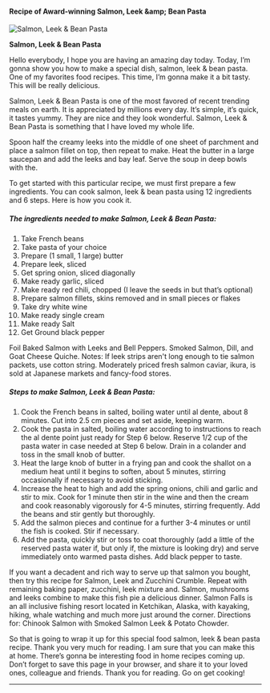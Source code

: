             

#### Recipe of Award-winning Salmon, Leek &amp;amp; Bean Pasta

![Salmon, Leek &amp; Bean Pasta](https://img-global.cpcdn.com/recipes/4799fc5e517c6e1f/751x532cq70/salmon-leek-bean-pasta-recipe-main-photo.jpg)

**Salmon, Leek &amp; Bean Pasta**

Hello everybody, I hope you are having an amazing day today. Today, I’m gonna show you how to make a special dish, salmon, leek & bean pasta. One of my favorites food recipes. This time, I’m gonna make it a bit tasty. This will be really delicious.

Salmon, Leek & Bean Pasta is one of the most favored of recent trending meals on earth. It is appreciated by millions every day. It’s simple, it’s quick, it tastes yummy. They are nice and they look wonderful. Salmon, Leek & Bean Pasta is something that I have loved my whole life.

Spoon half the creamy leeks into the middle of one sheet of parchment and place a salmon fillet on top, then repeat to make. Heat the butter in a large saucepan and add the leeks and bay leaf. Serve the soup in deep bowls with the.

To get started with this particular recipe, we must first prepare a few ingredients. You can cook salmon, leek & bean pasta using 12 ingredients and 6 steps. Here is how you cook it.

##### The ingredients needed to make Salmon, Leek & Bean Pasta:

1.  Take French beans
2.  Take pasta of your choice
3.  Prepare (1 small, 1 large) butter
4.  Prepare leek, sliced
5.  Get spring onion, sliced diagonally
6.  Make ready garlic, sliced
7.  Make ready red chili, chopped (I leave the seeds in but that’s optional)
8.  Prepare salmon fillets, skins removed and in small pieces or flakes
9.  Take dry white wine
10.  Make ready single cream
11.  Make ready Salt
12.  Get Ground black pepper

Foil Baked Salmon with Leeks and Bell Peppers. Smoked Salmon, Dill, and Goat Cheese Quiche. Notes: If leek strips aren't long enough to tie salmon packets, use cotton string. Moderately priced fresh salmon caviar, ikura, is sold at Japanese markets and fancy-food stores.

##### Steps to make Salmon, Leek & Bean Pasta:

1.  Cook the French beans in salted, boiling water until al dente, about 8 minutes. Cut into 2.5 cm pieces and set aside, keeping warm.
2.  Cook the pasta in salted, boiling water according to instructions to reach the al dente point just ready for Step 6 below. Reserve 1/2 cup of the pasta water in case needed at Step 6 below. Drain in a colander and toss in the small knob of butter.
3.  Heat the large knob of butter in a frying pan and cook the shallot on a medium heat until it begins to soften, about 5 minutes, stirring occasionally if necessary to avoid sticking.
4.  Increase the heat to high and add the spring onions, chili and garlic and stir to mix. Cook for 1 minute then stir in the wine and then the cream and cook reasonably vigorously for 4-5 minutes, stirring frequently. Add the beans and stir gently but thoroughly.
5.  Add the salmon pieces and continue for a further 3-4 minutes or until the fish is cooked. Stir if necessary.
6.  Add the pasta, quickly stir or toss to coat thoroughly (add a little of the reserved pasta water if, but only if, the mixture is looking dry) and serve immediately onto warmed pasta dishes. Add black pepper to taste.

If you want a decadent and rich way to serve up that salmon you bought, then try this recipe for Salmon, Leek and Zucchini Crumble. Repeat with remaining baking paper, zucchini, leek mixture and. Salmon, mushrooms and leeks combine to make this fish pie a delicious dinner. Salmon Falls is an all inclusive fishing resort located in Ketchikan, Alaska, with kayaking, hiking, whale watching and much more just around the corner. Directions for: Chinook Salmon with Smoked Salmon Leek & Potato Chowder.

So that is going to wrap it up for this special food salmon, leek & bean pasta recipe. Thank you very much for reading. I am sure that you can make this at home. There’s gonna be interesting food in home recipes coming up. Don’t forget to save this page in your browser, and share it to your loved ones, colleague and friends. Thank you for reading. Go on get cooking!

* * *